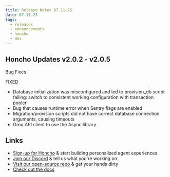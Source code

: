 ```yaml
---
title: Release Notes 07.11.25
date: 07.11.25
tags:
  - releases
  - announcements
  - honcho
  - dev
---
```


## Honcho Updates v2.0.2 - v2.0.5

Bug Fixes

FIXED

- Database initialization was misconfigured and led to provision_db script failing: switch to consistent working configuration with transaction pooler
- Bug that causes runtime error when Sentry flags are enabled
- Migration/provision scripts did not have correct database connection arguments, causing timeouts
- Groq API client to use the Async library

## Links

- [Sign-up for Honcho](https://app.honcho.dev/) & start building personalized agent experiences
- [Join our Discord](https://discord.gg/honcho) & tell us what you're working on
- [Visit our open-source repo](https://github.com/plastic-labs/honcho) & get your hands dirty
- [Check out the docs](https://docs.honcho.dev)